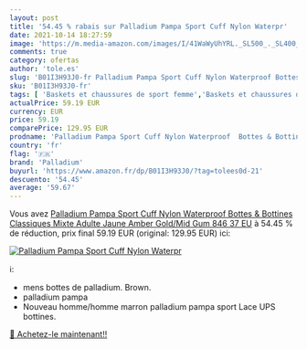 ```yaml
---
layout: post
title: '54.45 % rabais sur Palladium Pampa Sport Cuff Nylon Waterpr'
date: 2021-10-14 18:27:59
image: 'https://m.media-amazon.com/images/I/41WaWyUhYRL._SL500_._SL400_.jpg'
comments: true
category: ofertas
author: 'tole.es'
slug: 'B01I3H93J0-fr Palladium Pampa Sport Cuff Nylon Waterproof Bottes &...'
sku: 'B01I3H93J0-fr'
tags: [ 'Baskets et chaussures de sport femme','Baskets et chaussures de sport homme','Baskets mode femme','Baskets mode homme','Bottes et boots homme','Bottes et bottines femme','Boutiques','Chaussures','Chaussures et Sacs','Chaussures femme','Chaussures homme','Custom Stores','palladium', ]
actualPrice: 59.19 EUR
currency: EUR
price: 59.19
comparePrice: 129.95 EUR
prodname: 'Palladium Pampa Sport Cuff Nylon Waterproof  Bottes & Bottines Classiques Mixte Adulte  Jaune  Amber Gold/Mid Gum 846   37 EU'
country: 'fr'
flag: '🇫🇷'
brand: 'Palladium'
buyurl: 'https://www.amazon.fr/dp/B01I3H93J0/?tag=tolees0d-21'
descuento: '54.45'
average: '59.67'
---
```


Vous avez [Palladium Pampa Sport Cuff Nylon Waterproof  Bottes & Bottines Classiques Mixte Adulte  Jaune  Amber Gold/Mid Gum 846   37 EU](https://www.amazon.fr/dp/B01I3H93J0/?tag=tolees0d-21)  à  54.45 % de réduction, prix final  59.19 EUR (original: 129.95 EUR) ici:

[![Palladium Pampa Sport Cuff Nylon Waterpr](https://m.media-amazon.com/images/I/41WaWyUhYRL._SL500_._SL400_.jpg)](https://www.amazon.fr/dp/B01I3H93J0/?tag=tolees0d-21)

ℹ️:

- mens bottes de palladium. Brown.
- palladium pampa
- Nouveau homme/homme marron palladium pampa sport Lace UPS bottines.

[🛒 Achetez-le maintenant!!](https://www.amazon.fr/dp/B01I3H93J0/?tag=tolees0d-21)
